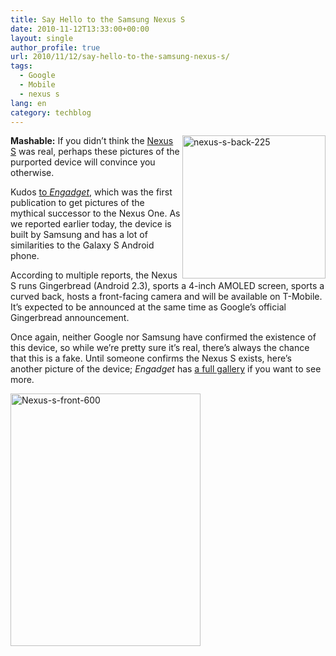```yaml
---
title: Say Hello to the Samsung Nexus S
date: 2010-11-12T13:33:00+00:00
layout: single
author_profile: true
url: 2010/11/12/say-hello-to-the-samsung-nexus-s/
tags:
  - Google
  - Mobile
  - nexus s
lang: en
category: techblog
---
```

[<img title="nexus-s-back-225" border="0" alt="nexus-s-back-225" align="right" src="http://lh4.ggpht.com/_vaUVXcmC3OI/TN07KNUC7eI/AAAAAAAADIY/iFj2K6IRDNY/nexus-s-back-225_thumb.jpg?imgmax=800" width="229" height="229" />](http://lh3.ggpht.com/_vaUVXcmC3OI/TN07Hpib4FI/AAAAAAAADIU/04Z8A52cE-k/s1600-h/nexus-s-back-225%5B2%5D.jpg)**Mashable:** If you didn’t think the [Nexus S](http://mashable.com/2010/11/11/nexus-s-google/) was real, perhaps these pictures of the purported device will convince you otherwise. 

Kudos [to _Engadget_](http://www.engadget.com/2010/11/11/this-is-the-nexus-s/), which was the first publication to get pictures of the mythical successor to the Nexus One. As we reported earlier today, the device is built by Samsung and has a lot of similarities to the Galaxy S Android phone.

According to multiple reports, the Nexus S runs Gingerbread (Android 2.3), sports a 4-inch AMOLED screen, sports a curved back, hosts a front-facing camera and will be available on T-Mobile. It’s expected to be announced at the same time as Google’s official Gingerbread announcement.

Once again, neither Google nor Samsung have confirmed the existence of this device, so while we’re pretty sure it’s real, there’s always the chance that this is a fake. Until someone confirms the Nexus S exists, here’s another picture of the device; _Engadget_ has [a full gallery](http://www.engadget.com/2010/11/11/this-is-the-nexus-s/) if you want to see more.

[<img title="Nexus-s-front-600" border="0" alt="Nexus-s-front-600" src="http://lh5.ggpht.com/_vaUVXcmC3OI/TN07Odd2m_I/AAAAAAAADIg/23hCOw0wr5c/Nexus-s-front-600_thumb.jpg?imgmax=800" width="304" height="404" />](http://lh4.ggpht.com/_vaUVXcmC3OI/TN07MsE0-SI/AAAAAAAADIc/AIVQLQjAorY/s1600-h/Nexus-s-front-600%5B2%5D.jpg)